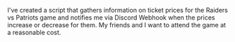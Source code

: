 I've created a script that gathers information on ticket prices for the Raiders vs Patriots game and notifies me via Discord Webhook when the prices increase or decrease for them. My friends and I want to attend the game at a reasonable cost.
